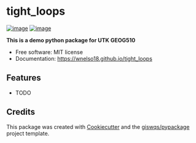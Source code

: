 # tight_loops


[![image](https://img.shields.io/pypi/v/tight_loops.svg)](https://pypi.python.org/pypi/tight_loops)
[![image](https://img.shields.io/conda/vn/conda-forge/tight_loops.svg)](https://anaconda.org/conda-forge/tight_loops)


**This is a demo python package for UTK GEOG510**


-   Free software: MIT license
-   Documentation: https://wnelso18.github.io/tight_loops
    

## Features

-   TODO

## Credits

This package was created with [Cookiecutter](https://github.com/cookiecutter/cookiecutter) and the [giswqs/pypackage](https://github.com/giswqs/pypackage) project template.
